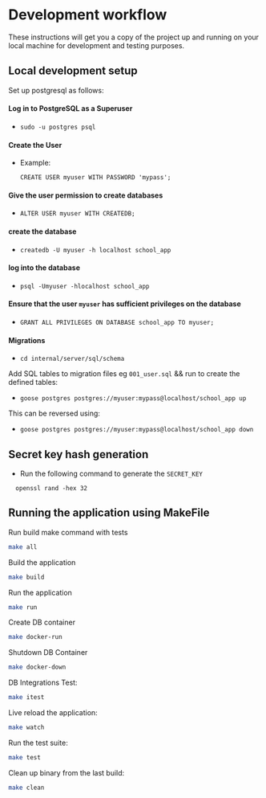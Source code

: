 # Development workflow

These instructions will get you a copy of the project up and running on your local machine for development and testing purposes.

## Local development setup
Set up postgresql as follows:

#### Log in to PostgreSQL as a Superuser
- ```sudo -u postgres psql```

#### Create the User
- Example: 
  ```
  CREATE USER myuser WITH PASSWORD 'mypass';
  ```

#### Give the user permission to create databases
- ```ALTER USER myuser WITH CREATEDB;```

#### create the database 
- ```
  createdb -U myuser -h localhost school_app
  ```

#### log into the database
- ```
  psql -Umyuser -hlocalhost school_app
  ```

#### Ensure that the user `myuser` has sufficient privileges on the database
- ```
  GRANT ALL PRIVILEGES ON DATABASE school_app TO myuser;
  ```

#### Migrations 
  - ```
    cd internal/server/sql/schema
    ```
Add SQL tables to migration files eg `001_user.sql` && run to create the defined tables: 
  - ```
    goose postgres postgres://myuser:mypass@localhost/school_app up
    ```

This can be reversed using:
- ```
  goose postgres postgres://myuser:mypass@localhost/school_app down
  ```

## Secret key hash generation
- Run the following command to generate the `SECRET_KEY`
```
  openssl rand -hex 32
```

## Running the application using MakeFile

Run build make command with tests
```bash
make all
```

Build the application
```bash
make build
```

Run the application
```bash
make run
```
Create DB container
```bash
make docker-run
```

Shutdown DB Container
```bash
make docker-down
```

DB Integrations Test:
```bash
make itest
```

Live reload the application:
```bash
make watch
```

Run the test suite:
```bash
make test
```

Clean up binary from the last build:
```bash
make clean
```
